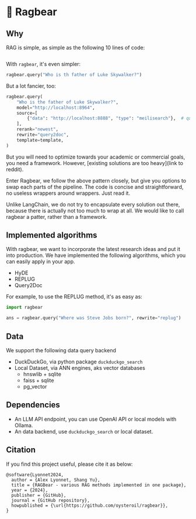 # 🐻 Ragbear

## Why

RAG is simple, as simple as the following 10 lines of code:

```py

```

With `ragbear`, it's even simpler:

```py
ragbear.query("Who is th father of Luke Skywalker?")
```

But a lot fancier, too:

```py
ragbear.query(
    "Who is the father of Luke Skywalker?",
    model="http://localhost:8964",
    source=[
        {"data": "http://localhost:8888", "type": "meilisearch"},  # query a meilisearch database
    ],
    rerank="newest",
    rewrite="query2doc",
    template=template,
)
```

But you will need to optimize towards your academic or commercial goals, you need a framework.
However, [existing solutions are too heavy](link to reddit).

Enter Ragbear, we follow the above pattern closely, but give you options to swap each parts
of the pipeline. The code is concise and straightforward, no useless wrappers around wrappers.
Just read it.

Unlike LangChain, we do not try to encapsulate every solution out there, because there is
actually not too much to wrap at all. We would like to call ragbear a patter, rather than
a framework.

## Implemented algorithms

With ragbear, we want to incorporate the latest research ideas and put it into production.
We have implemented the following algorithms, which you can easily apply in your app.

- HyDE
- REPLUG
- Query2Doc

For example, to use the REPLUG method, it's as easy as:

```py
import ragbear

ans = ragbear.query("Where was Steve Jobs born?", rewrite="replug")
```

## Data

We support the following data query backend

- DuckDuckGo, via python package `duckduckgo_search`
- Local Dataset, via ANN engines, aks vector databases
    - hnswlib + sqlite
    - faiss + sqlite
    - pg_vector

## Dependencies

- An LLM API endpoint, you can use OpenAI API or local models with Ollama.
- An data backend, use `duckduckgo_search` or local dataset.

## Citation

If you find this project useful, please cite it as below:

```
@software{Lyonnet2024,
  author = {Alex Lyonnet, Shang Yu},
  title = {RAGBear - various RAG methods implemented in one package},
  year = {2024},
  publisher = {GitHub},
  journal = {GitHub repository},
  howpublished = {\url{https://github.com/oysteroil/ragbear}},
}
```
